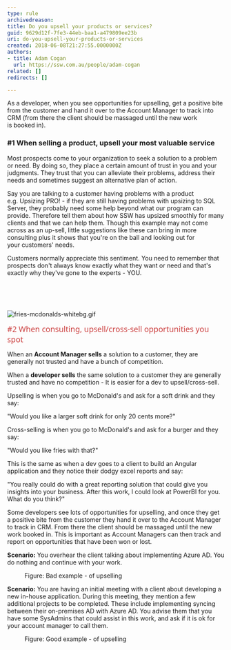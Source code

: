 ```yaml
---
type: rule
archivedreason: 
title: Do you upsell your products or services?
guid: 9629d12f-7fe3-44eb-baa1-a479809ee23b
uri: do-you-upsell-your-products-or-services
created: 2018-06-08T21:27:55.0000000Z
authors:
- title: Adam Cogan
  url: https://ssw.com.au/people/adam-cogan
related: []
redirects: []

---
```



<p>As a&#160;developer, when you&#160;see opportunities for upselling,&#160;get a positive bite from the customer and hand it over to the Account Manager to track into CRM&#160;(from there the client should be massaged until the new work is&#160;booked in).​<br></p><h3>#1 When selling a product, upsell your most valuable service</h3><p>Most prospects come to your organization to seek a solution to a problem or need. By doing so, they place a certain amount of trust in you and your judgments. They trust that you can alleviate their problems, address their needs and sometimes suggest an alternative plan of action.<br></p><p>Say you are talking to a customer having problems with a product e.g.&#160;Upsizing PRO!&#160;- if they are still having problems with upsizing to SQL Server, they probably need some help beyond what our program can provide.&#160;Therefore tell them about how SSW has upsized smoothly for many clients and that we can help them. Though this example may not come across as an up-sell, little suggestions like these&#160;can bring in&#160;more consulting&#160;plus&#160;it shows that you're on the ball and looking out for your&#160;customers'&#160;needs.&#160;</p><p>Customers normally appreciate this sentiment. You need to remember that prospects don't always know exactly what they want or need and that's exactly why they've gone to the experts - ​YOU.</p>
<br>
<br><excerpt class='endintro'></excerpt><br>
<dl class="image"><dt>​​​<img src="/PublishingImages/fries-mcdonalds-whitebg.gif" alt="fries-mcdonalds-whitebg.gif" />​</dt></dl>

​<span style="color&#58;#cc4141;font-family&#58;&quot;segoe ui&quot;, &quot;trebuchet ms&quot;, tahoma, arial, verdana, sans-serif;font-size&#58;18px;">#2 When consulting, upsell/cross-sell opportunities you spot</span><p class="ssw15-rteElement-P">When an <b>Account Manager sells</b> a solution to a customer, they are generally not trusted and have a bunch of competition.</p><p>When a <b>developer sells</b> the same solution to a customer they are generally trusted and have no competition -&#160;It is&#160;easier for a dev to upsell/cross-sell.<br></p><p>Upselling is when you go to McDonald's and ask for a soft drink and they say&#58;</p><p class="ssw15-rteElement-Reference">&quot;Would you like a larger soft drink&#160;for only&#160;20 cents more?&quot;&#160; ​<br></p><p>Cross-selling is when you go to McDonald's and ask for a burger and they say&#58;<br></p><p class="ssw15-rteElement-Reference"> &quot;Would you like fries with that?&quot;&#160;​​<br></p><p>This is the same as when a dev goes to a client to build an Angular application and they notice their dodgy excel reports and say&#58;​<br></p><p class="ssw15-rteElement-Reference">&quot;You really could do with a great reporting solution that could give you insights into your business. After this work, I could look at PowerBI for you. What do you think?&quot;​<br></p><p>Some developers see lots of opportunities for upselling, and once they get a positive bite from the customer they hand it over to the Account Manager to track in CRM. From there the client should be massaged until the new work booked in.&#160;This is important as Account Managers can then track and report on opportunities that have been won or lost.<br></p><p class="ssw15-rteElement-GreyBox"><b>Scenario&#58;</b>​ You overhear the client talking about implementing Azure AD. You do nothing and continue&#160;with your work.</p><dd class="ssw15-rteElement-FigureBad">Figure&#58; Bad example - of upselling&#160;​<br></dd><p class="ssw15-rteElement-GreyBox"><b>Scenario&#58;</b> You are having an initial meeting with a client about developing a new in-house application.&#160;During this meeting, they mention&#160;a few additional projects&#160;to be&#160;completed​. These include implementing syncing between their on-premises AD with Azure AD. You advise them that you have some SysAdmins that could assist in this work, and ask if it is ok for your account manager to call them.</p><dd class="ssw15-rteElement-FigureGood">Figure&#58; Good example - of upselling​<br></dd>


